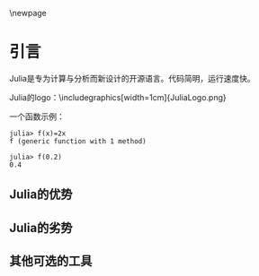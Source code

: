 ﻿\newpage

# 引言

Julia是专为计算与分析而新设计的开源语言。代码简明，运行速度快。

Julia的logo：\includegraphics[width=1cm]{JuliaLogo.png}

一个函数示例：
```
julia> f(x)=2x
f (generic function with 1 method)

julia> f(0.2)
0.4
```

## Julia的优势

## Julia的劣势

## 其他可选的工具
